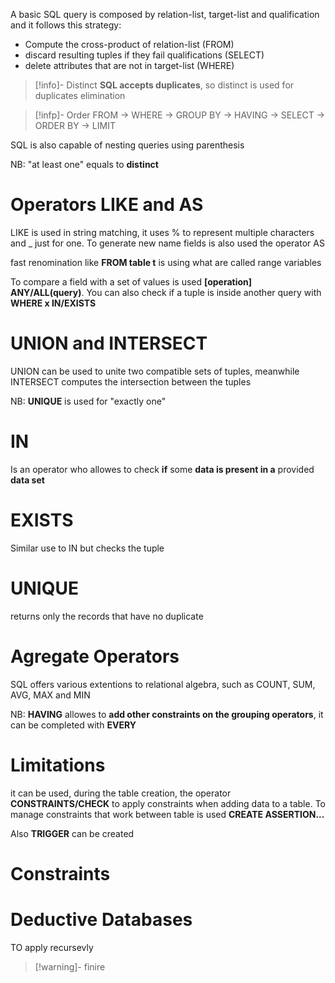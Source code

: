 A basic SQL query is composed by relation-list, target-list and qualification and it follows this strategy:
-  Compute the cross-product of relation-list (FROM)
-  discard resulting tuples if they fail qualifications (SELECT)
-  delete attributes that are not in target-list (WHERE)

> [!info]- Distinct
> **SQL accepts duplicates**, so distinct is used for duplicates elimination


> [!infp]- Order
> FROM -> WHERE -> GROUP BY -> HAVING -> SELECT -> ORDER BY -> LIMIT


SQL is also capable of nesting queries using parenthesis

NB: "at least one" equals to **distinct**

# Operators LIKE and AS
LIKE is used in string matching, it uses % to represent multiple characters and _ just for one. To generate new name fields is also used the operator AS

fast renomination like **FROM table t** is using what are called range variables

To compare a field with a set of values is used **[operation] ANY/ALL(query)**. You can also check if a tuple is inside another query with **WHERE x IN/EXISTS**

# UNION and INTERSECT
UNION can be used to unite two compatible sets of tuples, meanwhile INTERSECT computes the intersection between the tuples

NB: **UNIQUE** is used for "exactly one"

# IN
Is an operator who allowes to check **if** some **data is present in a** provided **data set**

# EXISTS
Similar use to IN but checks the tuple

# UNIQUE
returns only the records that have no duplicate

# Agregate Operators
SQL offers various extentions to relational algebra, such as COUNT, SUM, AVG, MAX and MIN

NB: **HAVING** allowes to **add other constraints on the grouping operators**, it can be completed with **EVERY**

# Limitations
it can be used, during the table creation, the operator **CONSTRAINTS/CHECK** to apply constraints when adding data to a table. To manage constraints that work between table is used **CREATE ASSERTION...**

Also **TRIGGER** can be created

# Constraints


# Deductive Databases
TO apply recursevly

> [!warning]- finire
